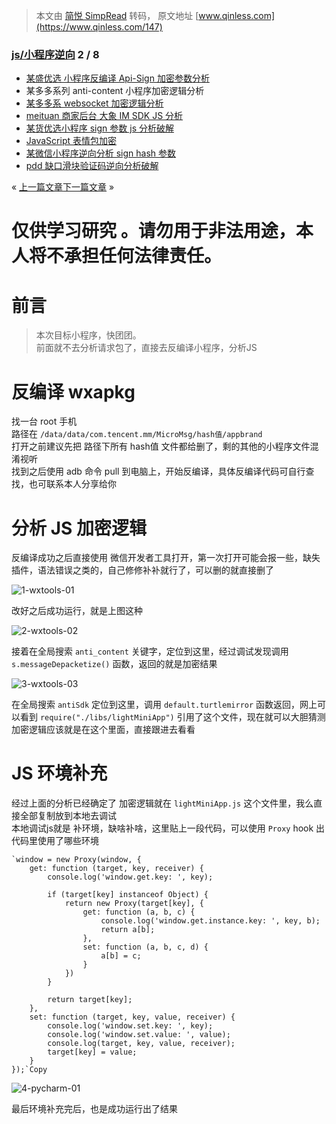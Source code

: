 > 本文由 [简悦 SimpRead](http://ksria.com/simpread/) 转码， 原文地址 [www.qinless.com](https://www.qinless.com/147)

### [js/小程序逆向](https://www.qinless.com/series/js-program) 2 / 8

*   [某盛优选 小程序反编译 Api-Sign 加密参数分析](https://www.qinless.com/144)
*   某多多系列 anti-content 小程序加密逻辑分析
*   [某多多系 websocket 加密逻辑分析](https://www.qinless.com/150)
*   [meituan 商家后台 大象 IM SDK JS 分析](https://www.qinless.com/434)
*   [某货优选小程序 sign 参数 js 分析破解](https://www.qinless.com/687)
*   [JavaScript 表情包加密](https://www.qinless.com/1136)
*   [某微信小程序逆向分析 sign hash 参数](https://www.qinless.com/1459)
*   [pdd 缺口滑块验证码逆向分析破解](https://www.qinless.com/1466)

« [上一篇文章](https://www.qinless.com/144 "某盛优选 小程序反编译 Api-Sign 加密参数分析")[下一篇文章](https://www.qinless.com/150 "某多多系 websocket 加密逻辑分析") »

仅供学习研究 。请勿用于非法用途，本人将不承担任何法律责任。
==============================

前言
==

> 本次目标小程序，快团团。  
> 前面就不去分析请求包了，直接去反编译小程序，分析JS

反编译 wxapkg
==========

找一台 root 手机  
路径在 `/data/data/com.tencent.mm/MicroMsg/hash值/appbrand`  
打开之前建议先把 路径下所有 hash值 文件都给删了，剩的其他的小程序文件混淆视听  
找到之后使用 adb 命令 pull 到电脑上，开始反编译，具体反编译代码可自行查找，也可联系本人分享给你

分析 JS 加密逻辑
==========

反编译成功之后直接使用 微信开发者工具打开，第一次打开可能会报一些，缺失插件，语法错误之类的，自己修修补补就行了，可以删的就直接删了

![1-wxtools-01](https://www.qinless.com/wp-content/uploads/2021/09/wp_editor_md_c7e1f69367bc54918a5ba8df3a786817.jpg "1-wxtools-01")

改好之后成功运行，就是上图这种

![2-wxtools-02](https://www.qinless.com/wp-content/uploads/2021/09/wp_editor_md_872c4484c56641fc97c51e61bf001539.jpg "2-wxtools-02")

接着在全局搜索 `anti_content` 关键字，定位到这里，经过调试发现调用 `s.messageDepacketize()` 函数，返回的就是加密结果

![3-wxtools-03](https://www.qinless.com/wp-content/uploads/2021/09/wp_editor_md_84803adce725dde3353023600fee19c6.jpg "3-wxtools-03")

在全局搜索 `antiSdk` 定位到这里，调用 `default.turtlemirror` 函数返回，网上可以看到 `require("./libs/lightMiniApp")` 引用了这个文件，现在就可以大胆猜测加密逻辑应该就是在这个里面，直接跟进去看看

JS 环境补充
=======

经过上面的分析已经确定了 加密逻辑就在 `lightMiniApp.js` 这个文件里，我么直接全部复制放到本地去调试  
本地调试js就是 补环境，缺啥补啥，这里贴上一段代码，可以使用 `Proxy` hook 出代码里使用了哪些环境

```
`window = new Proxy(window, {
    get: function (target, key, receiver) {
        console.log('window.get.key: ', key);

        if (target[key] instanceof Object) {
            return new Proxy(target[key], {
                get: function (a, b, c) {
                    console.log('window.get.instance.key: ', key, b);
                    return a[b];
                },
                set: function (a, b, c, d) {
                    a[b] = c;
                }
            })
        }

        return target[key];
    },
    set: function (target, key, value, receiver) {
        console.log('window.set.key: ', key);
        console.log('window.set.value: ', value);
        console.log(target, key, value, receiver);
        target[key] = value;
    }
});`Copy
```

![4-pycharm-01](https://www.qinless.com/wp-content/uploads/2021/09/wp_editor_md_34bf698d7f811451c4e4b94f262e0658.jpg "4-pycharm-01")

最后环境补充完后，也是成功运行出了结果